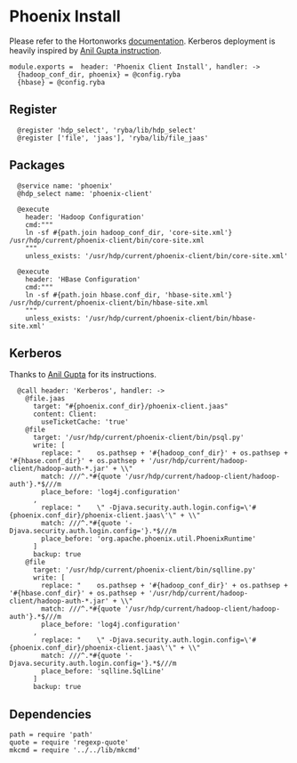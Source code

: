 
# Phoenix Install

Please refer to the Hortonworks [documentation][phoenix-doc]. Kerberos
deployment is heavily inspired by [Anil Gupta instruction][agi].

    module.exports =  header: 'Phoenix Client Install', handler: ->
      {hadoop_conf_dir, phoenix} = @config.ryba
      {hbase} = @config.ryba

## Register

      @register 'hdp_select', 'ryba/lib/hdp_select'
      @register ['file', 'jaas'], 'ryba/lib/file_jaas'

## Packages

      @service name: 'phoenix'
      @hdp_select name: 'phoenix-client'

      @execute
        header: 'Hadoop Configuration'
        cmd:"""
        ln -sf #{path.join hadoop_conf_dir, 'core-site.xml'} /usr/hdp/current/phoenix-client/bin/core-site.xml
        """
        unless_exists: '/usr/hdp/current/phoenix-client/bin/core-site.xml'

      @execute
        header: 'HBase Configuration'
        cmd:"""
        ln -sf #{path.join hbase.conf_dir, 'hbase-site.xml'} /usr/hdp/current/phoenix-client/bin/hbase-site.xml
        """
        unless_exists: '/usr/hdp/current/phoenix-client/bin/hbase-site.xml'

## Kerberos

Thanks to [Anil Gupta](http://bigdatanoob.blogspot.fr/2013/09/connect-phoenix-to-secure-hbase-cluster.html)
for its instructions.

      @call header: 'Kerberos', handler: ->
        @file.jaas
          target: "#{phoenix.conf_dir}/phoenix-client.jaas"
          content: Client:
            useTicketCache: 'true'
        @file
          target: '/usr/hdp/current/phoenix-client/bin/psql.py'
          write: [
            replace: "    os.pathsep + '#{hadoop_conf_dir}' + os.pathsep + '#{hbase.conf_dir}' + os.pathsep + '/usr/hdp/current/hadoop-client/hadoop-auth-*.jar' + \\"
            match: ///^.*#{quote '/usr/hdp/current/hadoop-client/hadoop-auth'}.*$///m
            place_before: 'log4j.configuration'
          ,
            replace: "    \" -Djava.security.auth.login.config=\'#{phoenix.conf_dir}/phoenix-client.jaas\'\" + \\"
            match: ///^.*#{quote '-Djava.security.auth.login.config='}.*$///m
            place_before: 'org.apache.phoenix.util.PhoenixRuntime'
          ]
          backup: true
        @file
          target: '/usr/hdp/current/phoenix-client/bin/sqlline.py'
          write: [
            replace: "    os.pathsep + '#{hadoop_conf_dir}' + os.pathsep + '#{hbase.conf_dir}' + os.pathsep + '/usr/hdp/current/hadoop-client/hadoop-auth-*.jar' + \\"
            match: ///^.*#{quote '/usr/hdp/current/hadoop-client/hadoop-auth'}.*$///m
            place_before: 'log4j.configuration'
          ,
            replace: "    \" -Djava.security.auth.login.config=\'#{phoenix.conf_dir}/phoenix-client.jaas\'\" + \\"
            match: ///^.*#{quote '-Djava.security.auth.login.config='}.*$///m
            place_before: 'sqlline.SqlLine'
          ]
          backup: true

## Dependencies

    path = require 'path'
    quote = require 'regexp-quote'
    mkcmd = require '../../lib/mkcmd'

[phoenix-doc]: http://docs.hortonworks.com/HDPDocuments/HDP2/HDP-2.2.4/HDP_Man_Install_v224/index.html#installing_phoenix
[agi]: http://bigdatanoob.blogspot.fr/2013/09/connect-phoenix-to-secure-hbase-cluster.html

